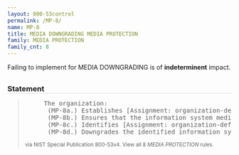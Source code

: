 ```yaml
---
layout: 800-53control
permalink: /MP-8/
name: MP-8
title: MEDIA DOWNGRADING MEDIA PROTECTION
family: MEDIA PROTECTION
family_cnt: 8
---
```

<p class="text-">Failing to implement for MEDIA DOWNGRADING is of <b>indeterminent</b> impact.</p>

<h3 style="border-bottom:1px solid #ddd;margin:30px 0 8px 0;">Statement</h3>
<blockquote>
<pre>     The organization: 
      (MP-8a.) Establishes [Assignment: organization-defined information system media downgrading process] that includes employing downgrading mechanisms with [Assignment: organization-defined strength and integrity]; 
      (MP-8b.) Ensures that the information system media downgrading process is commensurate with the security category and/or classification level of the information to be removed and the access authorizations of the potential recipients of the downgraded information; 
      (MP-8c.) Identifies [Assignment: organization-defined information system media requiring downgrading]; and 
      (MP-8d.) Downgrades the identified information system media using the established process. 
</pre>
<p><small>via NIST Special Publication 800-53v4. View all 8 <i>MEDIA PROTECTION</i> rules. <a href="/cce/ssg/group/$Group_id"><span class="glyphicon glyphicon-link"></span></a> </small></p>
</blockquote>

